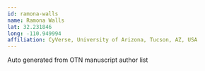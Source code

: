 ```yaml
---
id: ramona-walls
name: Ramona Walls
lat: 32.231846
long: -110.949994
affiliation: CyVerse, University of Arizona, Tucson, AZ, USA
---
```


Auto generated from OTN manuscript author list
